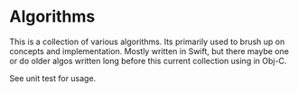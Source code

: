 # Algorithms

This is a collection of various algorithms.  Its primarily used to brush up on concepts and implementation.  Mostly written in Swift, but there maybe one or do older algos written long before this current collection using in Obj-C.

See unit test for usage.
